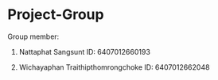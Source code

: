 # Project-Group
Group member:
1. Nattaphat Sangsunt
ID: 6407012660193

2. Wichayaphan Traithipthomrongchoke
ID: 6407012662048
